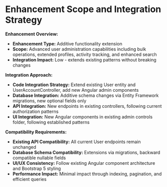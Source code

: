 # Enhancement Scope and Integration Strategy

**Enhancement Overview:**
- **Enhancement Type:** Additive functionality extension
- **Scope:** Advanced user administration capabilities including bulk operations, extended profiles, activity tracking, and enhanced search
- **Integration Impact:** Low - extends existing patterns without breaking changes

**Integration Approach:**
- **Code Integration Strategy:** Extend existing User entity and UserAccountController, add new Angular admin components
- **Database Integration:** Additive schema changes via Entity Framework migrations, new optional fields only
- **API Integration:** New endpoints in existing controllers, following current authorization patterns
- **UI Integration:** New Angular components in existing admin controls folder, following established patterns

**Compatibility Requirements:**
- **Existing API Compatibility:** All current User endpoints remain unchanged
- **Database Schema Compatibility:** Extensions via migrations, backward compatible nullable fields
- **UI/UX Consistency:** Follow existing Angular component architecture and Bootstrap 5 styling
- **Performance Impact:** Minimal impact through indexing, pagination, and efficient queries
